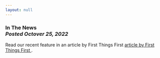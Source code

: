 ```yaml
---
layout: null
---
```


<h3 class="ui header">
  In The News
  <div class="sub header">
    <i>Posted Octover 25, 2022</i>
  </div>
</h3>

Read our recent feature in an article by First Things First
<a href="https://www.firstthingsfirst.org/2022/09/parents-say-quality-first-arizona-preschool-helped-their-children/">
  article by First Things First
</a>.
